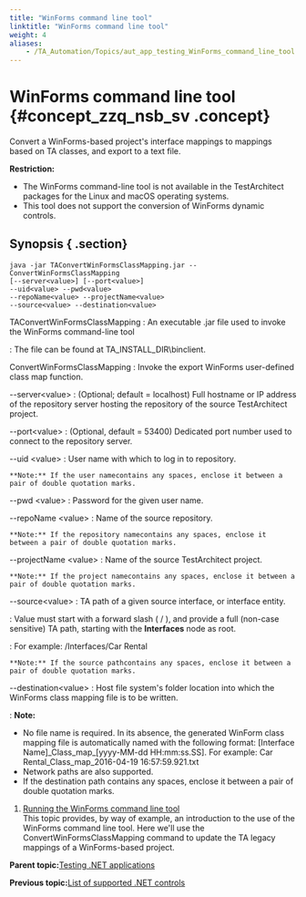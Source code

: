 ```yaml
--- 
title: "WinForms command line tool"
linktitle: "WinForms command line tool"
weight: 4
aliases: 
    - /TA_Automation/Topics/aut_app_testing_WinForms_command_line_tool.html
---
```

# WinForms command line tool {#concept_zzq_nsb_sv .concept}

Convert a WinForms-based project's interface mappings to mappings based on TA classes, and export to a text file.

**Restriction:**

-   The WinForms command-line tool is not available in the TestArchitect packages for the Linux and macOS operating systems.
-   This tool does not support the conversion of WinForms dynamic controls.

## Synopsis { .section}

```
java -jar TAConvertWinFormsClassMapping.jar --ConvertWinFormsClassMapping 
[--server<value>] [--port<value>] 
--uid<value> --pwd<value> 
--repoName<value> --projectName<value> 
--source<value> --destination<value>
```

TAConvertWinFormsClassMapping
:   An executable .jar file used to invoke the WinForms command-line tool

:   The file can be found at TA\_INSTALL\_DIR\\binclient.

ConvertWinFormsClassMapping
:   Invoke the export WinForms user-defined class map function.

--server<value\>
:   \(Optional; default = localhost\) Full hostname or IP address of the repository server hosting the repository of the source TestArchitect project.

--port<value\>
:   \(Optional, default = 53400\) Dedicated port number used to connect to the repository server.

--uid <value\>
:   User name with which to log in to repository.

    **Note:** If the user namecontains any spaces, enclose it between a pair of double quotation marks.

--pwd <value\>
:   Password for the given user name.

--repoName <value\>
:   Name of the source repository.

    **Note:** If the repository namecontains any spaces, enclose it between a pair of double quotation marks.

--projectName <value\>
:   Name of the source TestArchitect project.

    **Note:** If the project namecontains any spaces, enclose it between a pair of double quotation marks.

--source<value\>
:   TA path of a given source interface, or interface entity.

:   Value must start with a forward slash \( / \), and provide a full \(non-case sensitive\) TA path, starting with the **Interfaces** node as root.

:   For example: /Interfaces/Car Rental

    **Note:** If the source pathcontains any spaces, enclose it between a pair of double quotation marks.

--destination<value\>
:   Host file system's folder location into which the WinForms class mapping file is to be written.

:   **Note:**

-   No file name is required. In its absence, the generated WinForm class mapping file is automatically named with the following format: \[Interface Name\]\_Class\_map\_\[yyyy-MM-dd HH:mm:ss.SS\]. For example: Car Rental\_Class\_map\_2016-04-19 16:57:59.921.txt
-   Network paths are also supported.
-   If the destination path contains any spaces, enclose it between a pair of double quotation marks.

1.  [Running the WinForms command line tool](../../TA_Automation/Topics/aut_app_testing_WinForms_command_line_tool_example.html)  
This topic provides, by way of example, an introduction to the use of the WinForms command line tool. Here we'll use the ConvertWinFormsClassMapping command to update the TA legacy mappings of a WinForms-based project.

**Parent topic:**[Testing .NET applications](../../TA_Automation/Topics/aut_app_testing_NET_apps.html)

**Previous topic:**[List of supported .NET controls](../../TA_Automation/Topics/aut_app_testing_NET_apps_supported_controls.html)

